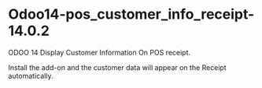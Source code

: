 # Odoo14-pos_customer_info_receipt-14.0.2
ODOO 14 Display Customer Information  On POS receipt.

Install the add-on and the customer data will appear on the Receipt automatically.
